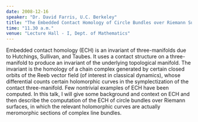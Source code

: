 ```yaml
---
date: 2008-12-16
speaker: "Dr. David Farris, U.C. Berkeley"
title: "The Embedded Contact Homology of Circle Bundles over Riemann Surfaces"
time: "11.30 a.m." 
venue: "Lecture Hall - I, Dept. of Mathematics"
---
```

Embedded contact homology (ECH) is an invariant of three-manifolds due to Hutchings, Sullivan, and Taubes. It uses a contact structure on a three-manifold to produce an invariant of the underlying topological manifold. The invariant is the homology of a chain complex generated by certain closed orbits of the Reeb vector field (of interest in classical dynamics), whose differential counts certain holomorphic curves in the symplectization of the contact three-manifold. Few nontrivial examples of ECH have been computed. In this talk, I will give some background and context on ECH and then describe the computation of the ECH of circle bundles over Riemann surfaces, in which the relevant holomorphic curves are actually meromorphic sections of complex line bundles.
